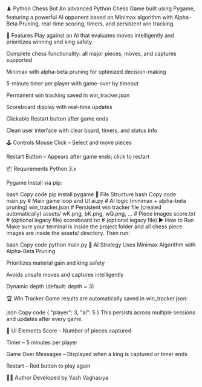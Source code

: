 ♟️ Python Chess Bot
An advanced Python Chess Game built using Pygame, featuring a powerful AI opponent based on Minimax algorithm with Alpha-Beta Pruning, real-time scoring, timers, and persistent win tracking.

🚀 Features
Play against an AI that evaluates moves intelligently and prioritizes winning and king safety

Complete chess functionality: all major pieces, moves, and captures supported

Minimax with alpha-beta pruning for optimized decision-making

5-minute timer per player with game-over by timeout

Permanent win tracking saved in win_tracker.json

Scoreboard display with real-time updates

Clickable Restart button after game ends

Clean user interface with clear board, timers, and status info

🕹️ Controls
Mouse Click – Select and move pieces

Restart Button – Appears after game ends; click to restart

📦 Requirements
Python 3.x

Pygame
Install via pip:

bash
Copy code
pip install pygame
📁 File Structure
bash
Copy code
main.py               # Main game loop and UI
ai.py                 # AI logic (minimax + alpha-beta pruning)
win_tracker.json      # Persistent win tracker file (created automatically)
assets/
    wK.png, bK.png, wQ.png, ...    # Piece images
score.txt             # (optional legacy file)
scoreboard.txt        # (optional legacy file)
▶️ How to Run
Make sure your terminal is inside the project folder and all chess piece images are inside the assets/ directory. Then run:

bash
Copy code
python main.py
🧠 AI Strategy
Uses Minimax Algorithm with Alpha-Beta Pruning

Prioritizes material gain and king safety

Avoids unsafe moves and captures intelligently

Dynamic depth (default: depth = 3)

🏆 Win Tracker
Game results are automatically saved in win_tracker.json:

json
Copy code
{
  "player": 3,
  "ai": 5
}
This persists across multiple sessions and updates after every game.

📸 UI Elements
Score – Number of pieces captured

Timer – 5 minutes per player

Game Over Messages – Displayed when a king is captured or timer ends

Restart – Red button to play again

🧑‍💻 Author
Developed by Yash Vaghasiya
